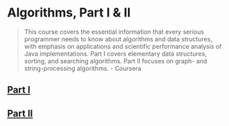 # Algorithms, Part I & II

> This course covers the essential information that every serious programmer needs to know about algorithms and data structures, with emphasis on applications and scientific performance analysis of Java implementations.
> Part I covers elementary data structures, sorting, and searching algorithms.
> Part II focuses on graph- and string-processing algorithms. - Coursera

## [Part I](https://www.coursera.org/learn/algorithms-part1)

## [Part II](https://www.coursera.org/learn/algorithms-part2)
